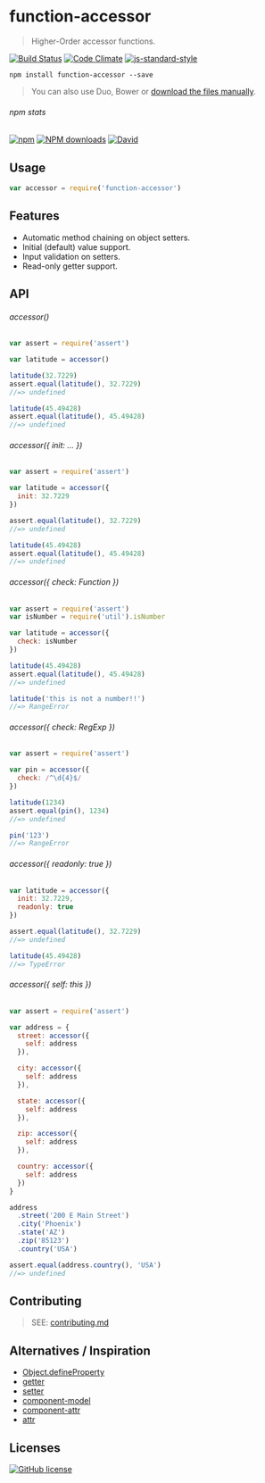 # function-accessor
> Higher-Order accessor functions.

[![Build Status](http://img.shields.io/travis/wilmoore/function-accessor.js.svg)](https://travis-ci.org/wilmoore/function-accessor.js) [![Code Climate](https://codeclimate.com/github/wilmoore/function-accessor.js/badges/gpa.svg)](https://codeclimate.com/github/wilmoore/function-accessor.js) [![js-standard-style](https://img.shields.io/badge/code%20style-standard-brightgreen.svg?style=flat)](https://github.com/feross/standard)

```shell
npm install function-accessor --save
```

> You can also use Duo, Bower or [download the files manually](https://github.com/wilmoore/array-head.js/releases).

###### npm stats

[![npm](https://img.shields.io/npm/v/function-accessor.svg)](https://www.npmjs.org/package/function-accessor) [![NPM downloads](http://img.shields.io/npm/dm/function-accessor.svg)](https://www.npmjs.org/package/function-accessor) [![David](https://img.shields.io/david/wilmoore/function-accessor.js.svg)](https://david-dm.org/wilmoore/function-accessor.js)

## Usage

```js
var accessor = require('function-accessor')
```

## Features

* Automatic method chaining on object setters.
* Initial (default) value support.
* Input validation on setters.
* Read-only getter support.

## API

###### accessor()

```js
var assert = require('assert')

var latitude = accessor()

latitude(32.7229)
assert.equal(latitude(), 32.7229)
//=> undefined

latitude(45.49428)
assert.equal(latitude(), 45.49428)
//=> undefined
```

###### accessor({ init: … })

```js
var assert = require('assert')

var latitude = accessor({
  init: 32.7229
})

assert.equal(latitude(), 32.7229)
//=> undefined

latitude(45.49428)
assert.equal(latitude(), 45.49428)
//=> undefined
```

###### accessor({ check: Function })

```js
var assert = require('assert')
var isNumber = require('util').isNumber

var latitude = accessor({
  check: isNumber
})

latitude(45.49428)
assert.equal(latitude(), 45.49428)
//=> undefined

latitude('this is not a number!!')
//=> RangeError
```

###### accessor({ check: RegExp })

```js
var assert = require('assert')

var pin = accessor({
  check: /^\d{4}$/
})

latitude(1234)
assert.equal(pin(), 1234)
//=> undefined

pin('123')
//=> RangeError
```

###### accessor({ readonly: true })

```js
var latitude = accessor({
  init: 32.7229,
  readonly: true
})

assert.equal(latitude(), 32.7229)
//=> undefined

latitude(45.49428)
//=> TypeError
```

###### accessor({ self: this })

```js
var assert = require('assert')

var address = {
  street: accessor({
    self: address
  }),

  city: accessor({
    self: address
  }),

  state: accessor({
    self: address
  }),

  zip: accessor({
    self: address
  }),

  country: accessor({
    self: address
  })
}

address
  .street('200 E Main Street')
  .city('Phoenix')
  .state('AZ')
  .zip('85123')
  .country('USA')

assert.equal(address.country(), 'USA')
//=> undefined
```

## Contributing

> SEE: [contributing.md](contributing.md)

## Alternatives / Inspiration

* [Object.defineProperty](https://developer.mozilla.org/en-US/docs/Web/JavaScript/Reference/Global_Objects/Object/defineProperty)
* [getter](https://developer.mozilla.org/en-US/docs/Web/JavaScript/Reference/Functions/get)
* [setter](https://developer.mozilla.org/en-US/docs/Web/JavaScript/Reference/Functions/set)
* [component-model](https://github.com/component/model)
* [component-attr](https://github.com/weepy/attr)
* [attr](https://github.com/azer/attr)

## Licenses

[![GitHub license](https://img.shields.io/github/license/wilmoore/function-accessor.js.svg)](https://github.com/wilmoore/function-accessor.js/blob/master/license)
